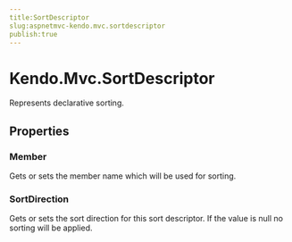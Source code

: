 ```yaml
---
title:SortDescriptor
slug:aspnetmvc-kendo.mvc.sortdescriptor
publish:true
---
```


# Kendo.Mvc.SortDescriptor
Represents declarative sorting.


## Properties
### Member
Gets or sets the member name which will be used for sorting.
### SortDirection
Gets or sets the sort direction for this sort descriptor. If the value is null
            no sorting will be applied.



 
